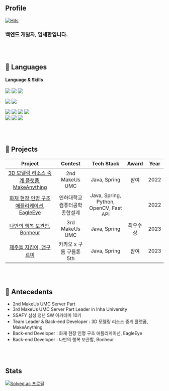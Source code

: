 ## Profile
[![Hits](https://hits.seeyoufarm.com/api/count/incr/badge.svg?url=https%3A%2F%2Fgithub.com%2FTorres-09&count_bg=%2379C83D&title_bg=%23555555&icon=spring.svg&icon_color=%23FFFFFF&title=hits&edge_flat=false)](https://github.com/Torres-09)
### 백엔드 개발자, 임세환입니다.
<br><br>
## :snail: Languages

<h4>Language & Skills</h4>
<p>
  <img src="https://img.shields.io/badge/C++-00599C?style=for-the-badge&logo=c%2B%2B&logoColor=white"> 
  <img src="https://img.shields.io/badge/Python-3776AB?style=for-the-badge&logo=Python&logoColor=white">
  <img src="https://img.shields.io/badge/JAVA-FF7800?style=for-the-badge&logo=&logoColor=white">
</p>

<p>
  <img src="https://img.shields.io/badge/Spring boot-6DB33F?style=for-the-badge&logo=Spring%20Boot&logoColor=white">
  <img src="https://img.shields.io/badge/MySQL-4479A1?style=for-the-badge&logo=MySQL&logoColor=white">
</p>
<p>
  <img src="https://img.shields.io/badge/Amazon EC2-FF9900?style=for-the-badge&logo=Amazon%20EC2&logoColor=white">
  <img src="https://img.shields.io/badge/Amazon RDS-527FFF?style=for-the-badge&logo=Amazon%20RDS&logoColor=white">
  <img src="https://img.shields.io/badge/Amazon S3-569A31?style=for-the-badge&logo=Amazon%20S3&logoColor=white">
  <img src="https://img.shields.io/badge/Amazon EKS-FF9900?style=for-the-badge&logo=Amazon%20eks&logoColor=white">

  <br>
  <img src="https://img.shields.io/badge/Github Actions-2088FF?style=for-the-badge&logo=Github%20Actions&logoColor=white">
  <img src="https://img.shields.io/badge/Docker-2496ED?style=for-the-badge&logo=Docker&logoColor=white">
  <img src="https://img.shields.io/badge/Kubernetes-326CE5?style=for-the-badge&logo=Kubernetes&logoColor=white">
</p>
<br>
<br>

## 🌱 Projects

|                                              Project                                              |               Contest                |       Tech Stack       | Award | Year |
| :-----------------------------------------------------------------------------------------------: | :----------------------------------: | :--------------------: | :---: | :--: |
| [3D 모델링 리소스 중계 플랫폼, MakeAnything](https://github.com/MakeAnythingTeam/MakeAnything-Back-end) | 2nd MakeUs UMC |       Java, Spring        | 참여  | 2022 |
|       [화재 현장 인명 구조 애플리케이션, EagleEye](https://github.com/Torres-09/EagleEyeDataServer)       |    인하대학교 컴퓨터공학 종합설계    |      Java, Spring, Python, OpenCV, Fast API  |    | 2022 |
|  [나만의 행복 보관함, Bonheur](https://github.com/umc-bonheur/bonheur-server)  |           3rd MakeUs UMC           |       Java, Spring       | 최우수상  | 2023 |
|             [제주돌 지킴이, 맹구르미](https://github.com/9oormthon-5th-mang9rme/mang9rme_server)              |     카카오 x 구름 구름톤 5th      |          Java, Spring          | 참여  | 2023 |

<br><br>

## 🌱 Antecedents

- 2nd MakeUs UMC Server Part
- 3rd MakeUs UMC Server Part Leader in Inha University
- SSAFY 삼성 청년 SW 아카데미 10기
- Team Leader & Back-end Developer : 3D 모델링 리소스 중계 플랫폼, MakeAnything
- Back-end Developer : 화재 현장 인명 구조 애플리케이션, EagleEye
- Back-end Developer : 나만의 행복 보관함, Bonheur

<br><br>

## Stats

<!-- github stats -->

[![Solved.ac
프로필](http://mazassumnida.wtf/api/v2/generate_badge?boj=dla280)](https://solved.ac/dla280)
<br>
<br>
